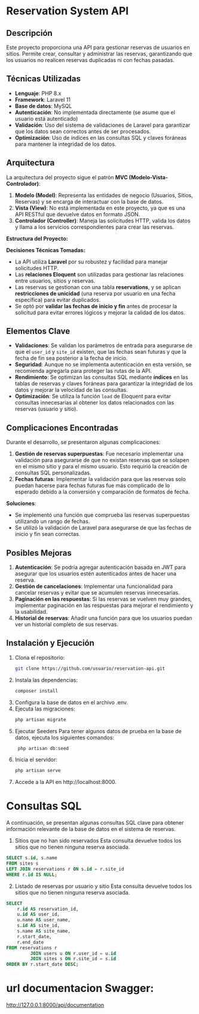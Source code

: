 # Reservation System API

## Descripción
Este proyecto proporciona una API para gestionar reservas de usuarios en sitios. Permite crear, consultar y administrar las reservas, garantizando que los usuarios no realicen reservas duplicadas ni con fechas pasadas.

## Técnicas Utilizadas
- **Lenguaje**: PHP 8.x
- **Framework**: Laravel 11
- **Base de datos**: MySQL
- **Autenticación**: No implementada directamente (se asume que el usuario está autenticado)
- **Validación**: Uso del sistema de validaciones de Laravel para garantizar que los datos sean correctos antes de ser procesados.
- **Optimización**: Uso de índices en las consultas SQL y claves foráneas para mantener la integridad de los datos.

## Arquitectura
La arquitectura del proyecto sigue el patrón **MVC (Modelo-Vista-Controlador)**:
1. **Modelo (Model)**: Representa las entidades de negocio (Usuarios, Sitios, Reservas) y se encarga de interactuar con la base de datos.
2. **Vista (View)**: No está implementada en este proyecto, ya que es una API RESTful que devuelve datos en formato JSON.
3. **Controlador (Controller)**: Maneja las solicitudes HTTP, valida los datos y llama a los servicios correspondientes para crear las reservas.

**Estructura del Proyecto:**


**Decisiones Técnicas Tomadas:**
- La API utiliza **Laravel** por su robustez y facilidad para manejar solicitudes HTTP.
- Las **relaciones Eloquent** son utilizadas para gestionar las relaciones entre usuarios, sitios y reservas.
- Las reservas se gestionan con una tabla **reservations**, y se aplican **restricciones de unicidad** (una reserva por usuario en una fecha específica) para evitar duplicados.
- Se optó por **validar las fechas de inicio y fin** antes de procesar la solicitud para evitar errores lógicos y mejorar la calidad de los datos.

## Elementos Clave
- **Validaciones**: Se validan los parámetros de entrada para asegurarse de que el `user_id` y `site_id` existen, que las fechas sean futuras y que la fecha de fin sea posterior a la fecha de inicio.
- **Seguridad**: Aunque no se implementa autenticación en esta versión, se recomienda agregarla para proteger las rutas de la API.
- **Rendimiento**: Se optimizan las consultas SQL mediante **índices** en las tablas de reservas y claves foráneas para garantizar la integridad de los datos y mejorar la velocidad de las consultas.
- **Optimización**: Se utiliza la función `load` de Eloquent para evitar consultas innecesarias al obtener los datos relacionados con las reservas (usuario y sitio).

## Complicaciones Encontradas
Durante el desarrollo, se presentaron algunas complicaciones:
1. **Gestión de reservas superpuestas**: Fue necesario implementar una validación para asegurarse de que no existan reservas que se solapen en el mismo sitio y para el mismo usuario. Esto requirió la creación de consultas SQL personalizadas.
2. **Fechas futuras**: Implementar la validación para que las reservas solo puedan hacerse para fechas futuras fue más complicado de lo esperado debido a la conversión y comparación de formatos de fecha.

**Soluciones**:
- Se implementó una función que comprueba las reservas superpuestas utilizando un rango de fechas.
- Se utilizó la validación de Laravel para asegurarse de que las fechas de inicio y fin sean correctas.

## Posibles Mejoras
1. **Autenticación**: Se podría agregar autenticación basada en JWT para asegurar que los usuarios estén autenticados antes de hacer una reserva.
2. **Gestión de cancelaciones**: Implementar una funcionalidad para cancelar reservas y evitar que se acumulen reservas innecesarias.
3. **Paginación en las respuestas**: Si las reservas se vuelven muy grandes, implementar paginación en las respuestas para mejorar el rendimiento y la usabilidad.
4. **Historial de reservas**: Añadir una función para que los usuarios puedan ver un historial completo de sus reservas.

## Instalación y Ejecución
1. Clona el repositorio:
   ```bash
   git clone https://github.com/usuario/reservation-api.git
2. Instala las dependencias:
   ```bash
   composer install
   
3. Configura la base de datos en el archivo .env.
4. Ejecuta las migraciones:
   ```bash
   php artisan migrate
   
5. Ejecutar Seeders
   Para tener algunos datos de prueba en la base de datos, ejecuta los siguientes comandos:
   ```bash
    php artisan db:seed

6. Inicia el servidor:
   ```bash
   php artisan serve
   
7. Accede a la API en http://localhost:8000.

# Consultas SQL

A continuación, se presentan algunas consultas SQL clave para obtener información relevante de la base de datos en el sistema de reservas.

1. Sitios que no han sido reservados
Esta consulta devuelve todos los sitios que no tienen ninguna reserva asociada.

```sql
SELECT s.id, s.name 
FROM sites s
LEFT JOIN reservations r ON s.id = r.site_id
WHERE r.id IS NULL;

```

2. Listado de reservas por usuario y sitio
Esta consulta devuelve todos los sitios que no tienen ninguna reserva asociada.

```sql
SELECT
    r.id AS reservation_id,
    u.id AS user_id,
    u.name AS user_name,
    s.id AS site_id,
    s.name AS site_name,
    r.start_date,
    r.end_date
FROM reservations r
         JOIN users u ON r.user_id = u.id
         JOIN sites s ON r.site_id = s.id
ORDER BY r.start_date DESC;


```
# url documentacion Swagger:
http://127.0.0.1:8000/api/documentation
